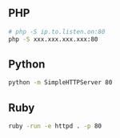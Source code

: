 PHP
----
```bash
# php -S ip.to.listen.on:80
php -S xxx.xxx.xxx.xxx:80
```

Python
-------
```bash
python -m SimpleHTTPServer 80
```

Ruby
----
```bash
ruby -run -e httpd . -p 80
```

